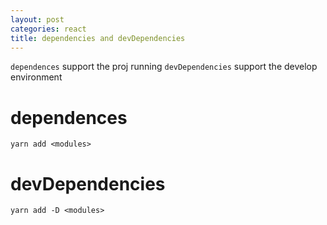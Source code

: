 ```yaml
---
layout: post
categories: react
title: dependencies and devDependencies
---
```


`dependences` support the proj running 
`devDependencies` support the develop environment


# dependences

```
yarn add <modules>
```

# devDependencies

```
yarn add -D <modules>
```
